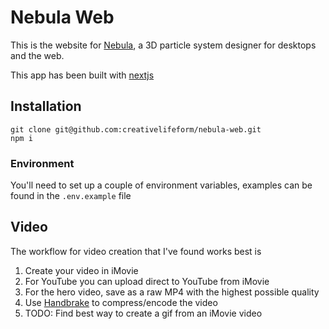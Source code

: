 # Nebula Web

This is the website for [Nebula](https://getnebula.app), a 3D particle system designer for desktops and the web.

This app has been built with [nextjs](https://github.com/zeit/next.js/)

## Installation

```
git clone git@github.com:creativelifeform/nebula-web.git
npm i
```

### Environment

You'll need to set up a couple of environment variables, examples can be found in the `.env.example` file

## Video

The workflow for video creation that I've found works best is

1. Create your video in iMovie
2. For YouTube you can upload direct to YouTube from iMovie
3. For the hero video, save as a raw MP4 with the highest possible quality
4. Use [Handbrake](https://handbrake.fr) to compress/encode the video
5. TODO: Find best way to create a gif from an iMovie video
